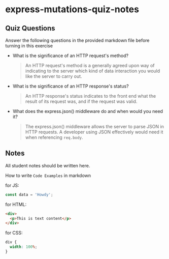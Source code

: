 # express-mutations-quiz-notes

## Quiz Questions

Answer the following questions in the provided markdown file before turning in this exercise

- What is the significance of an HTTP request's method?

  > An HTTP request's method is a generally agreed upon way of indicating to the server which kind of data interaction you would like the server to carry out.

- What is the significance of an HTTP response's status?

  > An HTTP response's status indicates to the front end what the result of its request was, and if the request was valid.

- What does the express.json() middleware do and when would you need it?

  > The express.json() middleware allows the server to parse JSON in HTTP requests. A developer using JSON effectively would need it when referencing `req.body`.

## Notes

All student notes should be written here.

How to write `Code Examples` in markdown

for JS:

```javascript
const data = 'Howdy';
```

for HTML:

```html
<div>
  <p>This is text content</p>
</div>
```

for CSS:

```css
div {
  width: 100%;
}
```
